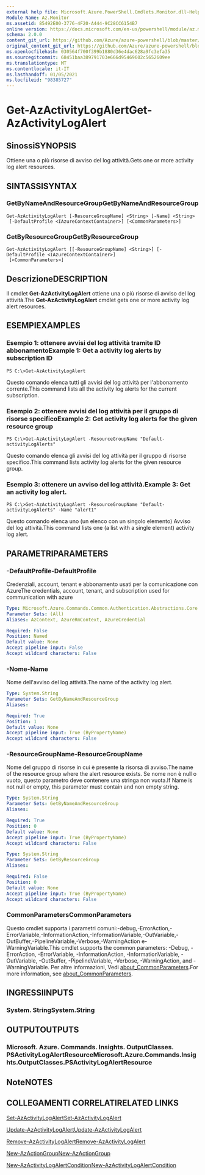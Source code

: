 ```yaml
---
external help file: Microsoft.Azure.PowerShell.Cmdlets.Monitor.dll-Help.xml
Module Name: Az.Monitor
ms.assetid: 85492E00-3776-4F20-A444-9C28CC6154B7
online version: https://docs.microsoft.com/en-us/powershell/module/az.monitor/get-azactivitylogalert
schema: 2.0.0
content_git_url: https://github.com/Azure/azure-powershell/blob/master/src/Monitor/Monitor/help/Get-AzActivityLogAlert.md
original_content_git_url: https://github.com/Azure/azure-powershell/blob/master/src/Monitor/Monitor/help/Get-AzActivityLogAlert.md
ms.openlocfilehash: 030564f700f399b1880d36e4dac628a9fc3efa35
ms.sourcegitcommit: 68451baa389791703e666d95469602c5652609ee
ms.translationtype: MT
ms.contentlocale: it-IT
ms.lasthandoff: 01/05/2021
ms.locfileid: "98385727"
---
```

# <span data-ttu-id="6c7e0-101">Get-AzActivityLogAlert</span><span class="sxs-lookup"><span data-stu-id="6c7e0-101">Get-AzActivityLogAlert</span></span>

## <span data-ttu-id="6c7e0-102">Sinossi</span><span class="sxs-lookup"><span data-stu-id="6c7e0-102">SYNOPSIS</span></span>
<span data-ttu-id="6c7e0-103">Ottiene una o più risorse di avviso del log attività.</span><span class="sxs-lookup"><span data-stu-id="6c7e0-103">Gets one or more activity log alert resources.</span></span>

## <span data-ttu-id="6c7e0-104">SINTASSI</span><span class="sxs-lookup"><span data-stu-id="6c7e0-104">SYNTAX</span></span>

### <span data-ttu-id="6c7e0-105">GetByNameAndResourceGroup</span><span class="sxs-lookup"><span data-stu-id="6c7e0-105">GetByNameAndResourceGroup</span></span>
```
Get-AzActivityLogAlert [-ResourceGroupName] <String> [-Name] <String>
 [-DefaultProfile <IAzureContextContainer>] [<CommonParameters>]
```

### <span data-ttu-id="6c7e0-106">GetByResourceGroup</span><span class="sxs-lookup"><span data-stu-id="6c7e0-106">GetByResourceGroup</span></span>
```
Get-AzActivityLogAlert [[-ResourceGroupName] <String>] [-DefaultProfile <IAzureContextContainer>]
 [<CommonParameters>]
```

## <span data-ttu-id="6c7e0-107">Descrizione</span><span class="sxs-lookup"><span data-stu-id="6c7e0-107">DESCRIPTION</span></span>
<span data-ttu-id="6c7e0-108">Il cmdlet **Get-AzActivityLogAlert** ottiene una o più risorse di avviso del log attività.</span><span class="sxs-lookup"><span data-stu-id="6c7e0-108">The **Get-AzActivityLogAlert** cmdlet gets one or more activity log alert resources.</span></span>

## <span data-ttu-id="6c7e0-109">ESEMPI</span><span class="sxs-lookup"><span data-stu-id="6c7e0-109">EXAMPLES</span></span>

### <span data-ttu-id="6c7e0-110">Esempio 1: ottenere avvisi del log attività tramite ID abbonamento</span><span class="sxs-lookup"><span data-stu-id="6c7e0-110">Example 1: Get a activity log alerts by subscription ID</span></span>
```
PS C:\>Get-AzActivityLogAlert
```

<span data-ttu-id="6c7e0-111">Questo comando elenca tutti gli avvisi del log attività per l'abbonamento corrente.</span><span class="sxs-lookup"><span data-stu-id="6c7e0-111">This command lists all the activity log alerts for the current subscription.</span></span>

### <span data-ttu-id="6c7e0-112">Esempio 2: ottenere avvisi del log attività per il gruppo di risorse specifico</span><span class="sxs-lookup"><span data-stu-id="6c7e0-112">Example 2: Get activity log alerts for the given resource group</span></span>
```
PS C:\>Get-AzActivityLogAlert -ResourceGroupName "Default-activityLogAlerts"
```

<span data-ttu-id="6c7e0-113">Questo comando elenca gli avvisi del log attività per il gruppo di risorse specifico.</span><span class="sxs-lookup"><span data-stu-id="6c7e0-113">This command lists activity log alerts for the given resource group.</span></span>

### <span data-ttu-id="6c7e0-114">Esempio 3: ottenere un avviso del log attività.</span><span class="sxs-lookup"><span data-stu-id="6c7e0-114">Example 3: Get an activity log alert.</span></span>
```
PS C:\>Get-AzActivityLogAlert -ResourceGroupName "Default-activityLogAlerts" -Name "alert1"
```

<span data-ttu-id="6c7e0-115">Questo comando elenca uno (un elenco con un singolo elemento) Avviso del log attività.</span><span class="sxs-lookup"><span data-stu-id="6c7e0-115">This command lists one (a list with a single element) activity log alert.</span></span>

## <span data-ttu-id="6c7e0-116">PARAMETRI</span><span class="sxs-lookup"><span data-stu-id="6c7e0-116">PARAMETERS</span></span>

### <span data-ttu-id="6c7e0-117">-DefaultProfile</span><span class="sxs-lookup"><span data-stu-id="6c7e0-117">-DefaultProfile</span></span>
<span data-ttu-id="6c7e0-118">Credenziali, account, tenant e abbonamento usati per la comunicazione con Azure</span><span class="sxs-lookup"><span data-stu-id="6c7e0-118">The credentials, account, tenant, and subscription used for communication with azure</span></span>

```yaml
Type: Microsoft.Azure.Commands.Common.Authentication.Abstractions.Core.IAzureContextContainer
Parameter Sets: (All)
Aliases: AzContext, AzureRmContext, AzureCredential

Required: False
Position: Named
Default value: None
Accept pipeline input: False
Accept wildcard characters: False
```

### <span data-ttu-id="6c7e0-119">-Nome</span><span class="sxs-lookup"><span data-stu-id="6c7e0-119">-Name</span></span>
<span data-ttu-id="6c7e0-120">Nome dell'avviso del log attività.</span><span class="sxs-lookup"><span data-stu-id="6c7e0-120">The name of the activity log alert.</span></span>

```yaml
Type: System.String
Parameter Sets: GetByNameAndResourceGroup
Aliases:

Required: True
Position: 1
Default value: None
Accept pipeline input: True (ByPropertyName)
Accept wildcard characters: False
```

### <span data-ttu-id="6c7e0-121">-ResourceGroupName</span><span class="sxs-lookup"><span data-stu-id="6c7e0-121">-ResourceGroupName</span></span>
<span data-ttu-id="6c7e0-122">Nome del gruppo di risorse in cui è presente la risorsa di avviso.</span><span class="sxs-lookup"><span data-stu-id="6c7e0-122">The name of the resource group where the alert resource exists.</span></span>
<span data-ttu-id="6c7e0-123">Se nome non è null o vuoto, questo parametro deve contenere una stringa non vuota.</span><span class="sxs-lookup"><span data-stu-id="6c7e0-123">If Name is not null or empty, this parameter must contain and non empty string.</span></span>

```yaml
Type: System.String
Parameter Sets: GetByNameAndResourceGroup
Aliases:

Required: True
Position: 0
Default value: None
Accept pipeline input: True (ByPropertyName)
Accept wildcard characters: False
```

```yaml
Type: System.String
Parameter Sets: GetByResourceGroup
Aliases:

Required: False
Position: 0
Default value: None
Accept pipeline input: True (ByPropertyName)
Accept wildcard characters: False
```

### <span data-ttu-id="6c7e0-124">CommonParameters</span><span class="sxs-lookup"><span data-stu-id="6c7e0-124">CommonParameters</span></span>
<span data-ttu-id="6c7e0-125">Questo cmdlet supporta i parametri comuni:-debug,-ErrorAction,-ErrorVariable,-InformationAction,-InformationVariable,-OutVariable,-OutBuffer,-PipelineVariable,-Verbose,-WarningAction e-WarningVariable.</span><span class="sxs-lookup"><span data-stu-id="6c7e0-125">This cmdlet supports the common parameters: -Debug, -ErrorAction, -ErrorVariable, -InformationAction, -InformationVariable, -OutVariable, -OutBuffer, -PipelineVariable, -Verbose, -WarningAction, and -WarningVariable.</span></span> <span data-ttu-id="6c7e0-126">Per altre informazioni, Vedi [about_CommonParameters](http://go.microsoft.com/fwlink/?LinkID=113216).</span><span class="sxs-lookup"><span data-stu-id="6c7e0-126">For more information, see [about_CommonParameters](http://go.microsoft.com/fwlink/?LinkID=113216).</span></span>

## <span data-ttu-id="6c7e0-127">INGRESSI</span><span class="sxs-lookup"><span data-stu-id="6c7e0-127">INPUTS</span></span>

### <span data-ttu-id="6c7e0-128">System. String</span><span class="sxs-lookup"><span data-stu-id="6c7e0-128">System.String</span></span>

## <span data-ttu-id="6c7e0-129">OUTPUT</span><span class="sxs-lookup"><span data-stu-id="6c7e0-129">OUTPUTS</span></span>

### <span data-ttu-id="6c7e0-130">Microsoft. Azure. Commands. Insights. OutputClasses. PSActivityLogAlertResource</span><span class="sxs-lookup"><span data-stu-id="6c7e0-130">Microsoft.Azure.Commands.Insights.OutputClasses.PSActivityLogAlertResource</span></span>

## <span data-ttu-id="6c7e0-131">Note</span><span class="sxs-lookup"><span data-stu-id="6c7e0-131">NOTES</span></span>

## <span data-ttu-id="6c7e0-132">COLLEGAMENTI CORRELATI</span><span class="sxs-lookup"><span data-stu-id="6c7e0-132">RELATED LINKS</span></span>

[<span data-ttu-id="6c7e0-133">Set-AzActivityLogAlert</span><span class="sxs-lookup"><span data-stu-id="6c7e0-133">Set-AzActivityLogAlert</span></span>](./Set-AzActivityLogAlert.md)

[<span data-ttu-id="6c7e0-134">Update-AzActivityLogAlert</span><span class="sxs-lookup"><span data-stu-id="6c7e0-134">Update-AzActivityLogAlert</span></span>](./Update-AzActivityLogAlert.md)

[<span data-ttu-id="6c7e0-135">Remove-AzActivityLogAlert</span><span class="sxs-lookup"><span data-stu-id="6c7e0-135">Remove-AzActivityLogAlert</span></span>](./Remove-AzActivityLogAlert.md)

[<span data-ttu-id="6c7e0-136">New-AzActionGroup</span><span class="sxs-lookup"><span data-stu-id="6c7e0-136">New-AzActionGroup</span></span>](./New-AzActionGroup.md)

[<span data-ttu-id="6c7e0-137">New-AzActivityLogAlertCondition</span><span class="sxs-lookup"><span data-stu-id="6c7e0-137">New-AzActivityLogAlertCondition</span></span>](./New-AzActivityLogAlertCondition.md)
